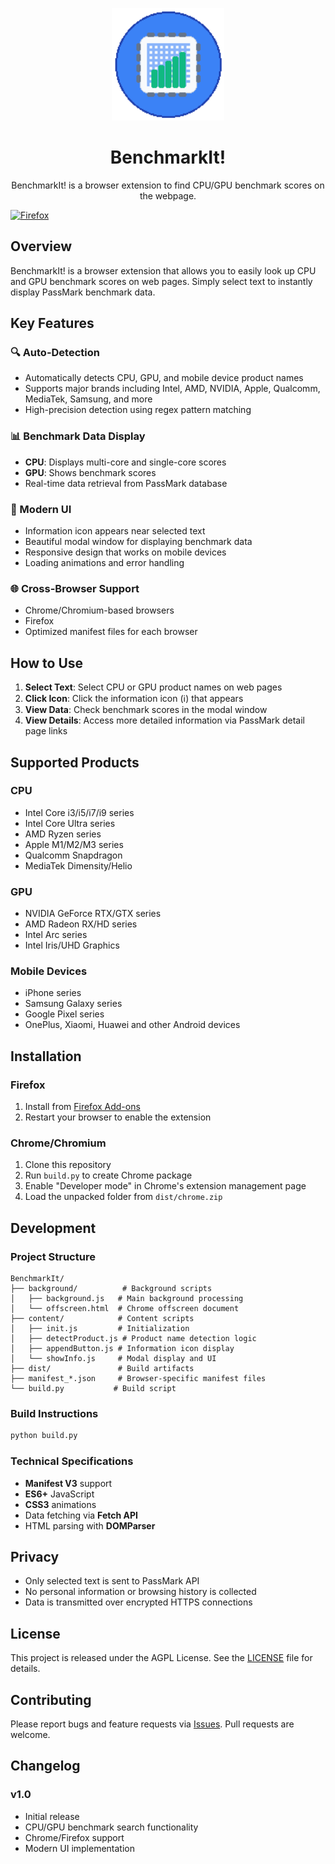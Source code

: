 <p align="center">
  <img width="180" src="icon.png">
  <h1 align="center">BenchmarkIt!</h1>
  <div align="center">BenchmarkIt! is a browser extension to find CPU/GPU benchmark scores on the webpage.</div>
</p>

[![Firefox](https://extensionworkshop.com/assets/img/documentation/publish/get-the-addon-178x60px.dad84b42.png)](https://addons.mozilla.org/firefox/addon/benchmarkit/)

## Overview

BenchmarkIt! is a browser extension that allows you to easily look up CPU and GPU benchmark scores on web pages. Simply select text to instantly display PassMark benchmark data.

## Key Features

### 🔍 Auto-Detection
- Automatically detects CPU, GPU, and mobile device product names
- Supports major brands including Intel, AMD, NVIDIA, Apple, Qualcomm, MediaTek, Samsung, and more
- High-precision detection using regex pattern matching

### 📊 Benchmark Data Display
- **CPU**: Displays multi-core and single-core scores
- **GPU**: Shows benchmark scores
- Real-time data retrieval from PassMark database

### 🎨 Modern UI
- Information icon appears near selected text
- Beautiful modal window for displaying benchmark data
- Responsive design that works on mobile devices
- Loading animations and error handling

### 🌐 Cross-Browser Support
- Chrome/Chromium-based browsers
- Firefox
- Optimized manifest files for each browser

## How to Use

1. **Select Text**: Select CPU or GPU product names on web pages
2. **Click Icon**: Click the information icon (ℹ️) that appears
3. **View Data**: Check benchmark scores in the modal window
4. **View Details**: Access more detailed information via PassMark detail page links

## Supported Products

### CPU
- Intel Core i3/i5/i7/i9 series
- Intel Core Ultra series
- AMD Ryzen series
- Apple M1/M2/M3 series
- Qualcomm Snapdragon
- MediaTek Dimensity/Helio

### GPU
- NVIDIA GeForce RTX/GTX series
- AMD Radeon RX/HD series
- Intel Arc series
- Intel Iris/UHD Graphics

### Mobile Devices
- iPhone series
- Samsung Galaxy series
- Google Pixel series
- OnePlus, Xiaomi, Huawei and other Android devices

## Installation

### Firefox
1. Install from [Firefox Add-ons](https://addons.mozilla.org/firefox/addon/benchmarkit/)
2. Restart your browser to enable the extension

### Chrome/Chromium
1. Clone this repository
2. Run `build.py` to create Chrome package
3. Enable "Developer mode" in Chrome's extension management page
4. Load the unpacked folder from `dist/chrome.zip`

## Development

### Project Structure
```
BenchmarkIt/
├── background/          # Background scripts
│   ├── background.js   # Main background processing
│   └── offscreen.html  # Chrome offscreen document
├── content/            # Content scripts
│   ├── init.js         # Initialization
│   ├── detectProduct.js # Product name detection logic
│   ├── appendButton.js # Information icon display
│   └── showInfo.js     # Modal display and UI
├── dist/               # Build artifacts
├── manifest_*.json     # Browser-specific manifest files
└── build.py           # Build script
```

### Build Instructions
```bash
python build.py
```

### Technical Specifications
- **Manifest V3** support
- **ES6+** JavaScript
- **CSS3** animations
- Data fetching via **Fetch API**
- HTML parsing with **DOMParser**

## Privacy

- Only selected text is sent to PassMark API
- No personal information or browsing history is collected
- Data is transmitted over encrypted HTTPS connections

## License

This project is released under the AGPL License. See the [LICENSE](LICENSE) file for details.

## Contributing

Please report bugs and feature requests via [Issues](https://github.com/your-username/BenchmarkIt/issues).
Pull requests are welcome.

## Changelog

### v1.0
- Initial release
- CPU/GPU benchmark search functionality
- Chrome/Firefox support
- Modern UI implementation
